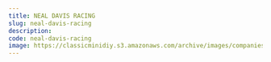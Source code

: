 ```yaml
---
title: NEAL DAVIS RACING
slug: neal-davis-racing
description:
code: neal-davis-racing
image: https://classicminidiy.s3.amazonaws.com/archive/images/companies/wpda0ac294_06.png
---
```


<!-- Content of the page -->

##

    